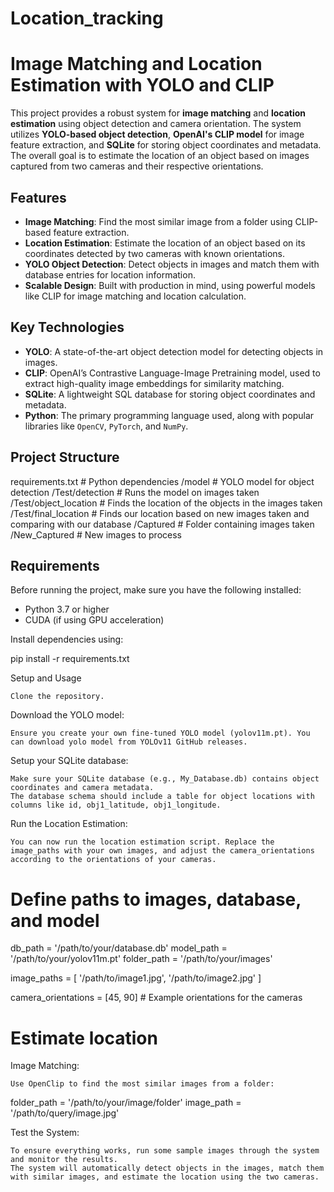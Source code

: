 # Location_tracking
# Image Matching and Location Estimation with YOLO and CLIP

This project provides a robust system for **image matching** and **location estimation** using object detection and camera orientation. The system utilizes **YOLO-based object detection**, **OpenAI's CLIP model** for image feature extraction, and **SQLite** for storing object coordinates and metadata. The overall goal is to estimate the location of an object based on images captured from two cameras and their respective orientations. 

## Features
- **Image Matching**: Find the most similar image from a folder using CLIP-based feature extraction.
- **Location Estimation**: Estimate the location of an object based on its coordinates detected by two cameras with known orientations.
- **YOLO Object Detection**: Detect objects in images and match them with database entries for location information.
- **Scalable Design**: Built with production in mind, using powerful models like CLIP for image matching and location calculation.

## Key Technologies
- **YOLO**: A state-of-the-art object detection model for detecting objects in images.
- **CLIP**: OpenAI’s Contrastive Language-Image Pretraining model, used to extract high-quality image embeddings for similarity matching.
- **SQLite**: A lightweight SQL database for storing object coordinates and metadata.
- **Python**: The primary programming language used, along with popular libraries like `OpenCV`, `PyTorch`, and `NumPy`.

## Project Structure

requirements.txt # Python dependencies
/model # YOLO model for object detection
/Test/detection # Runs the model on images taken
/Test/object_location # Finds the location of the objects in the images taken
/Test/final_location # Finds our location based on new images taken and comparing with our database
/Captured # Folder containing images taken
/New_Captured # New images to process


## Requirements

Before running the project, make sure you have the following installed:

- Python 3.7 or higher
- CUDA (if using GPU acceleration)

Install dependencies using:


pip install -r requirements.txt

Setup and Usage

    Clone the repository.

Download the YOLO model:

    Ensure you create your own fine-tuned YOLO model (yolov11m.pt). You can download yolo model from YOLOv11 GitHub releases.

Setup your SQLite database:

    Make sure your SQLite database (e.g., My_Database.db) contains object coordinates and camera metadata.
    The database schema should include a table for object locations with columns like id, obj1_latitude, obj1_longitude.

Run the Location Estimation:

    You can now run the location estimation script. Replace the image_paths with your own images, and adjust the camera_orientations according to the orientations of your cameras.

# Define paths to images, database, and model
db_path = '/path/to/your/database.db'
model_path = '/path/to/your/yolov11m.pt'
folder_path = '/path/to/your/images'

image_paths = [
    '/path/to/image1.jpg',
    '/path/to/image2.jpg'
]

camera_orientations = [45, 90]  # Example orientations for the cameras

# Estimate location


Image Matching:

    Use OpenClip to find the most similar images from a folder:


folder_path = '/path/to/your/image/folder'
image_path = '/path/to/query/image.jpg'


Test the System:

    To ensure everything works, run some sample images through the system and monitor the results.
    The system will automatically detect objects in the images, match them with similar images, and estimate the location using the two cameras.
